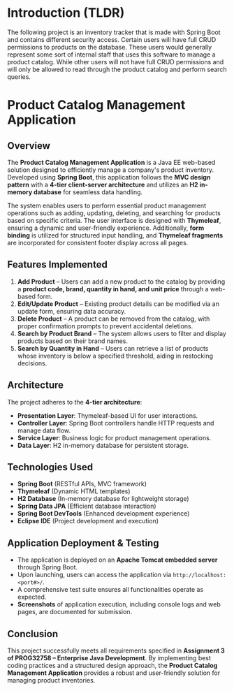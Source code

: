 # Introduction (TLDR)
The following project is an inventory tracker that is made with Spring Boot and contains different security access. Certain users will have full CRUD permissions to products on the database. These users would generally represent some sort of internal staff that uses this software to manage a product catalog. While other users will not have full CRUD permissions and will only be allowed to read through the product catalog and perform search queries.

# Product Catalog Management Application  

## Overview  
The **Product Catalog Management Application** is a Java EE web-based solution designed to efficiently manage a company's product inventory. Developed using **Spring Boot**, this application follows the **MVC design pattern** with a **4-tier client-server architecture** and utilizes an **H2 in-memory database** for seamless data handling.  

The system enables users to perform essential product management operations such as adding, updating, deleting, and searching for products based on specific criteria. The user interface is designed with **Thymeleaf**, ensuring a dynamic and user-friendly experience. Additionally, **form binding** is utilized for structured input handling, and **Thymeleaf fragments** are incorporated for consistent footer display across all pages.  

## Features Implemented  
1. **Add Product** – Users can add a new product to the catalog by providing a **product code, brand, quantity in hand, and unit price** through a web-based form.  
2. **Edit/Update Product** – Existing product details can be modified via an update form, ensuring data accuracy.  
3. **Delete Product** – A product can be removed from the catalog, with proper confirmation prompts to prevent accidental deletions.  
4. **Search by Product Brand** – The system allows users to filter and display products based on their brand names.  
5. **Search by Quantity in Hand** – Users can retrieve a list of products whose inventory is below a specified threshold, aiding in restocking decisions.  

## Architecture  
The project adheres to the **4-tier architecture**:  
- **Presentation Layer**: Thymeleaf-based UI for user interactions.  
- **Controller Layer**: Spring Boot controllers handle HTTP requests and manage data flow.  
- **Service Layer**: Business logic for product management operations.  
- **Data Layer**: H2 in-memory database for persistent storage.  

## Technologies Used  
- **Spring Boot** (RESTful APIs, MVC framework)  
- **Thymeleaf** (Dynamic HTML templates)  
- **H2 Database** (In-memory database for lightweight storage)  
- **Spring Data JPA** (Efficient database interaction)  
- **Spring Boot DevTools** (Enhanced development experience)  
- **Eclipse IDE** (Project development and execution)  

## Application Deployment & Testing  
- The application is deployed on an **Apache Tomcat embedded server** through Spring Boot.  
- Upon launching, users can access the application via `http://localhost:<port#>/`.  
- A comprehensive test suite ensures all functionalities operate as expected.  
- **Screenshots** of application execution, including console logs and web pages, are documented for submission.  

## Conclusion  
This project successfully meets all requirements specified in **Assignment 3 of PROG32758 – Enterprise Java Development**. By implementing best coding practices and a structured design approach, the **Product Catalog Management Application** provides a robust and user-friendly solution for managing product inventories.
